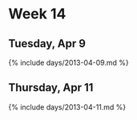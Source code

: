 # Week 14



## Tuesday, Apr 9

{% include days/2013-04-09.md %}

## Thursday, Apr 11

{% include days/2013-04-11.md %}

